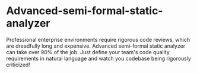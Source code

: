 # Advanced-semi-formal-static-analyzer
Professional enterprise environments require rigorous code reviews, which are dreadfully long and expensive. Advanced semi-formal static analyzer can take over 90% of the job. Just define your team's code quality requirements in natural language and watch you codebase being rigorously criticized!
